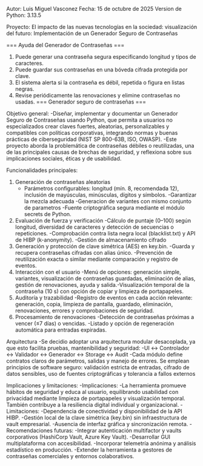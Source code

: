 Autor: Luis Miguel Vasconez
Fecha: 15 de octubre de 2025
Version de Python: 3.13.5

Proyecto: El impacto de las nuevas tecnologías en la sociedad: visualización del futuro: Implementación de un Generador Seguro de Contraseñas

=== Ayuda del Generador de Contraseñas ===
1) Puede generar una contraseña segura especificando longitud y tipos de caracteres.
2) Puede guardar sus contraseñas en una bóveda cifrada protegida por clave.
3) El sistema alerta si la contraseña es débil, repetida o figura en listas negras.
4) Revise periódicamente las renovaciones y elimine contraseñas no usadas.
=== Generador seguro de contraseñas ===

Objetivo general: 
    -Diseñar, implementar y documentar un Generador Seguro de Contraseñas usando Python, que permita a usuarios no especializados crear claves fuertes, aleatorias, personalizables y compatibles con políticas corporativas, integrando normas y buenas prácticas de ciberseguridad (NIST SP 800-63B, ISO, OWASP).
    -Este proyecto aborda la problemática de contraseñas débiles o reutilizadas, una de las principales causas de brechas de seguridad, y reflexiona sobre sus implicaciones sociales, éticas y de usabilidad.

Funcionalidades principales:
 1. Generación de contraseñas aleatorias
    - Parámetros configurables: longitud (mín. 8, recomendada 12), inclusión de mayúsculas, minúsculas, dígitos y símbolos.
    -Garantizar la mezcla adecuada 
    -Generacion de variantes con mismo conjunto de parametros
    -Fuente criptográfica segura mediante el módulo secrets de Python.
2. Evaluación de fuerza y verificación
    -Cálculo de puntaje (0–100) según longitud, diversidad de caracteres y detección de secuencias o repeticiones.
    -Comprobación contra lista negra local (blacklist.txt) y API de HIBP (k-anonymity).
    -Gestión de almacenamiento cifrado
3. Generación y protección de clave simétrica (AES) en key.bin.
    -Guarda y recupera contraseñas cifradas con alias único.
    -Prevención de reutilización exacta o similar mediante comparación y registro de eventos.
4. Interacción con el usuario
    -Menú de opciones: generación simple, variantes, visualización de contraseñas guardadas, eliminación de alias, gestión de renovaciones, ayuda y salida.-Visualización temporal de la contraseña (10 s) con opción de copiar y limpieza de portapapeles.
5. Auditoría y trazabilidad
    -Registro de eventos en cada acción relevante: generación, copia, limpieza de pantalla, guardado, eliminación, renovaciones, errores y comprobaciones de seguridad.
6. Procesamiento de renovaciones
    -Detección de contraseñas próximas a vencer (≤7 días) o vencidas.
    -Listado y opción de regeneración automática para entradas expiradas.

Arquitectura
    -Se decidio adoptar una arquitectura modular desacoplada, ya que esto facilita pruebas, mantenibilidad y seguridad:
        -UI ↔ Controlador ↔ Validador ↔ Generador ↔ Storage ↔ Audit
    -Cada módulo define contratos claros de parámetros, salidas y manejo de errores. Se emplean principios de software seguro: validación estricta de entradas, cifrado de datos sensibles, uso de fuentes criptográficas y tolerancia a fallos externos

Implicaciones y limitaciones:
-Implicaciones:
    -La herramienta promueve hábitos de seguridad y educa al usuario, equilibrando usabilidad con privacidad mediante limpieza de portapapeles y visualización temporal. También contribuye a la resiliencia digital individual y organizacional.
-Limitaciones:
    -Dependencia de conectividad y disponibilidad de la API HIBP.
    -Gestión local de la clave simétrica (key.bin) sin infraestructura de vault empresarial.
    -Ausencia de interfaz gráfica y sincronización remota.
-Recomendaciones futuras:
    -Integrar autenticación multifactor y vaults corporativos (HashiCorp Vault, Azure Key Vault).
    -Desarrollar GUI multiplataforma con accesibilidad.
    -Incorporar telemetría anónima y análisis estadístico en producción.
    -Extender la herramienta a gestores de contraseñas comerciales y entornos colaborativos.

